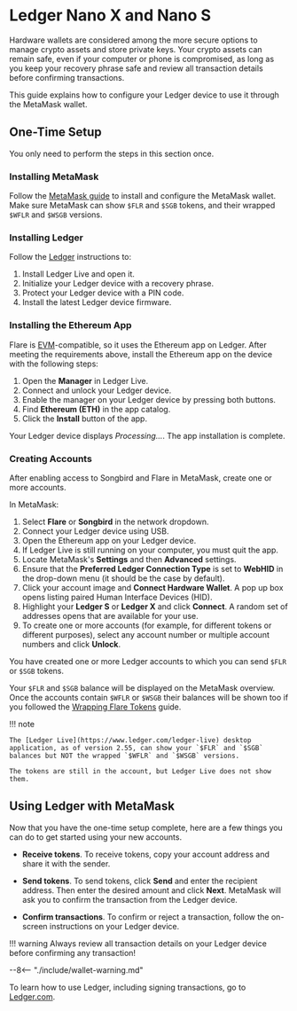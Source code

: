 # Ledger Nano X and Nano S

Hardware wallets are considered among the more secure options to manage crypto assets and store private keys.
Your crypto assets can remain safe, even if your computer or phone is compromised, as long as you keep your recovery phrase safe and review all transaction details before confirming transactions.

This guide explains how to configure your Ledger device to use it through the MetaMask wallet.

## One-Time Setup

You only need to perform the steps in this section once.

### Installing MetaMask

Follow the [MetaMask guide](./how-to-access-flare-network-with-metamask.md) to install and configure the MetaMask wallet.
Make sure MetaMask can show `$FLR` and `$SGB` tokens, and their wrapped `$WFLR` and `$WSGB` versions.

### Installing Ledger

Follow the [Ledger](https://www.ledger.com/start) instructions to:

1. Install Ledger Live and open it.
2. Initialize your Ledger device with a recovery phrase.
3. Protect your Ledger device with a PIN code.
4. Install the latest Ledger device firmware.

### Installing the Ethereum App

Flare is [EVM](glossary.md#evm)-compatible, so it uses the Ethereum app on Ledger.
After meeting the requirements above, install the Ethereum app on the device with the following steps:

1. Open the **Manager** in Ledger Live.
2. Connect and unlock your Ledger device.
3. Enable the manager on your Ledger device by pressing both buttons.
4. Find **Ethereum (ETH)** in the app catalog.
5. Click the **Install** button of the app.

Your Ledger device displays _Processing…_.
The app installation is complete.

### Creating Accounts

After enabling access to Songbird and Flare in MetaMask, create one or more accounts.

In MetaMask:

1. Select **Flare** or **Songbird** in the network dropdown.
2. Connect your Ledger device using USB.
3. Open the Ethereum app on your Ledger device.
4. If Ledger Live is still running on your computer, you must quit the app.
5. Locate MetaMask's **Settings** and then **Advanced** settings.
6. Ensure that the **Preferred Ledger Connection Type** is set to **WebHID** in the drop-down menu (it should be the case by default).
7. Click your account image and **Connect Hardware Wallet**.
A pop up box opens listing paired Human Interface Devices (HID).
8. Highlight your **Ledger S** or **Ledger X** and click **Connect**.
A random set of addresses opens that are available for your use.
9. To create one or more accounts (for example, for different tokens or different purposes), select any account number or multiple account numbers and click **Unlock**.

You have created one or more Ledger accounts to which you can send `$FLR` or `$SGB` tokens.

Your `$FLR` and `$SGB` balance will be displayed on the MetaMask overview.
Once the accounts contain `$WFLR` or `$WSGB` their balances will be shown too if you followed the [Wrapping Flare Tokens](../wrapping-tokens.md) guide.

!!! note

    The [Ledger Live](https://www.ledger.com/ledger-live) desktop application, as of version 2.55, can show your `$FLR` and `$SGB` balances but NOT the wrapped `$WFLR` and `$WSGB` versions.

    The tokens are still in the account, but Ledger Live does not show them.

## Using Ledger with MetaMask

Now that you have the one-time setup complete, here are a few things you can do to get started using your new accounts.

* **Receive tokens**.
To receive tokens, copy your account address and share it with the sender.

* **Send tokens**.
To send tokens, click **Send** and enter the recipient address.
Then enter the desired amount and click **Next**.
MetaMask will ask you to confirm the transaction from the Ledger device.

* **Confirm transactions**.
To confirm or reject a transaction, follow the on-screen instructions on your Ledger device.

!!! warning
    Always review all transaction details on your Ledger device before confirming any transaction!

--8<-- "./include/wallet-warning.md"

To learn how to use Ledger, including signing transactions, go to [Ledger.com](https://www.ledger.com/).

